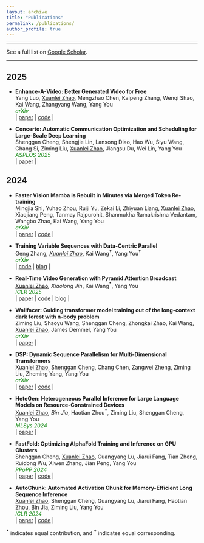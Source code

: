 ```yaml
---
layout: archive
title: "Publications"
permalink: /publications/
author_profile: true
---
```


---

See a full list on [Google Scholar](https://scholar.google.com/citations?user=I5NBOacAAAAJ).

---

## 2025

* **Enhance-A-Video: Better Generated Video for Free** \
  Yang Luo, <u>Xuanlei Zhao</u>, Mengzhao Chen, Kaipeng Zhang, Wenqi Shao, Kai Wang, Zhangyang Wang, Yang You \
  <span style="color:green; font-style:italic">arXiv</span> \
  | [paper](https://arxiv.org/abs/2502.07508) | [code](https://github.com/NUS-HPC-AI-Lab/Enhance-A-Video) |

* **Concerto: Automatic Communication Optimization and Scheduling for Large-Scale Deep Learning** \
  Shenggan Cheng, Shengjie Lin, Lansong Diao, Hao Wu, Siyu Wang, Chang Si, Ziming Liu, <u>Xuanlei Zhao</u>, Jiangsu Du, Wei Lin, Yang You \
  <span style="color:green; font-style:italic">ASPLOS 2025</span> \
  | [paper](https://dl.acm.org/doi/abs/10.1145/3669940.3707223) |

## 2024

* **Faster Vision Mamba is Rebuilt in Minutes via Merged Token Re-training** \
  Mingjia Shi, Yuhao Zhou, Ruiji Yu, Zekai Li, Zhiyuan Liang, <u>Xuanlei Zhao</u>, Xiaojiang Peng, Tanmay Rajpurohit, Shanmukha Ramakrishna Vedantam, Wangbo Zhao, Kai Wang, Yang You \
  <span style="color:green; font-style:italic">arXiv</span> \
  | [paper](https://arxiv.org/abs/2412.12496) | [code](https://github.com/NUS-HPC-AI-Lab/R-MeeTo) |

* **Training Variable Sequences with Data-Centric Parallel** \
  Geng Zhang<b><sup>*</sup></b>, <u>Xuanlei Zhao</u><b><sup>*</sup></b>, Kai Wang<b><sup>†</sup></b>, Yang You<b><sup>†</sup></b> \
  <span style="color:green; font-style:italic">arXiv</span> \
  | [code](https://github.com/NUS-HPC-AI-Lab/VideoSys) | [blog](https://oahzxl.github.io/DCP/) |

* **Real-Time Video Generation with Pyramid Attention Broadcast** \
  <u>Xuanlei Zhao</u><b><sup>*</sup></b>, Xiaolong Jin<b><sup>*</sup></b>, Kai Wang<b><sup>*</sup></b>, Yang You \
  <span style="color:green; font-style:italic">ICLR 2025</span> \
  | [paper](https://arxiv.org/abs/2408.12588) | [code](https://github.com/NUS-HPC-AI-Lab/VideoSys) | [blog](https://oahzxl.github.io/PAB/) |

* **Wallfacer: Guiding transformer model training out of the long-context dark forest with n-body problem** \
  Ziming Liu, Shaoyu Wang, Shenggan Cheng, Zhongkai Zhao, Kai Wang, <u>Xuanlei Zhao</u>, James Demmel, Yang You \
  <span style="color:green; font-style:italic">arXiv</span> \
  | [paper](https://arxiv.org/pdf/2407.00611) |

* **DSP: Dynamic Sequence Parallelism for Multi-Dimensional Transformers** \
  <u>Xuanlei Zhao</u>, Shenggan Cheng, Chang Chen, Zangwei Zheng, Ziming Liu, Zheming Yang, Yang You \
  <span style="color:green; font-style:italic">arXiv</span> \
  | [paper](https://arxiv.org/abs/2403.10266) | [code](https://github.com/NUS-HPC-AI-Lab/VideoSys) |

* **HeteGen: Heterogeneous Parallel Inference for Large Language Models on Resource-Constrained Devices** \
  <u>Xuanlei Zhao</u><b><sup>*</sup></b>, Bin Jia<b><sup>*</sup></b>, Haotian Zhou<b><sup>*</sup></b>, Ziming Liu, Shenggan Cheng, Yang You \
  <span style="color:green; font-style:italic">MLSys 2024</span> \
  | [paper](https://arxiv.org/abs/2403.01164) |

* **FastFold: Optimizing AlphaFold Training and Inference on GPU Clusters** \
  Shenggan Cheng, <u>Xuanlei Zhao</u>, Guangyang Lu, Jiarui Fang, Tian Zheng, Ruidong Wu, Xiwen Zhang, Jian Peng, Yang You \
  <span style="color:green; font-style:italic">PPoPP 2024</span> \
  | [paper](https://dl.acm.org/doi/10.1145/3627535.3638465) | [code](https://github.com/hpcaitech/FastFold) |

* **AutoChunk: Automated Activation Chunk for Memory-Efficient Long Sequence Inference** \
  <u>Xuanlei Zhao</u>, Shenggan Cheng, Guangyang Lu, Jiarui Fang, Haotian Zhou, Bin Jia, Ziming Liu, Yang You \
  <span style="color:green; font-style:italic">ICLR 2024</span> \
  | [paper](https://arxiv.org/abs/2401.10652) | [code](https://github.com/hpcaitech/ColossalAI/tree/main/colossalai/autochunk) |

<b><sup>*</sup></b> indicates equal contribution, and <b><sup>†</sup></b> indicates equal corresponding.
